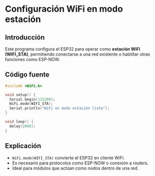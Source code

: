 # Configuración WiFi en modo estación

## Introducción
Este programa configura el ESP32 para operar como **estación WiFi (WIFI_STA)**, permitiendo conectarse a una red existente o habilitar otras funciones como ESP-NOW.

## Código fuente
```cpp
#include <WiFi.h>

void setup() {
  Serial.begin(115200);
  WiFi.mode(WIFI_STA);
  Serial.println("WiFi en modo estación listo");
}

void loop() {
  delay(2000);
}
```

## Explicación
- `WiFi.mode(WIFI_STA)` convierte el ESP32 en cliente WiFi.  
- Es necesario para protocolos como ESP-NOW o conexión a routers.  
- Ideal para módulos que actúan como nodos dentro de una red.
